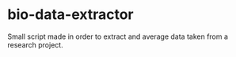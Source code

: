 # bio-data-extractor
Small script made in order to extract and average data taken from a research project.
